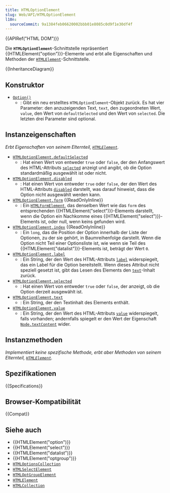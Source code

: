 ```yaml
---
title: HTMLOptionElement
slug: Web/API/HTMLOptionElement
l10n:
  sourceCommit: 9a1384feb06620002bbb01e8085c0d9f1e30df4f
---
```


{{APIRef("HTML DOM")}}

Die **`HTMLOptionElement`**-Schnittstelle repräsentiert {{HTMLElement("option")}}-Elemente und erbt alle Eigenschaften und Methoden der [`HTMLElement`](/de/docs/Web/API/HTMLElement)-Schnittstelle.

{{InheritanceDiagram}}

## Konstruktor

- [`Option()`](/de/docs/Web/API/HTMLOptionElement/Option)
  - : Gibt ein neu erstelltes `HTMLOptionElement`-Objekt zurück. Es hat vier Parameter: den anzuzeigenden Text, `text`, den zugeordneten Wert, `value`, den Wert von `defaultSelected` und den Wert von `selected`. Die letzten drei Parameter sind optional.

## Instanzeigenschaften

_Erbt Eigenschaften von seinem Elternteil, [`HTMLElement`](/de/docs/Web/API/HTMLElement)._

- [`HTMLOptionElement.defaultSelected`](/de/docs/Web/API/HTMLOptionElement/defaultSelected)
  - : Hat einen Wert von entweder `true` oder `false`, der den Anfangswert des HTML-Attributs [`selected`](/de/docs/Web/HTML/Element/option#selected) anzeigt und angibt, ob die Option standardmäßig ausgewählt ist oder nicht.
- [`HTMLOptionElement.disabled`](/de/docs/Web/API/HTMLOptionElement/disabled)
  - : Hat einen Wert von entweder `true` oder `false`, der den Wert des HTML-Attributs [`disabled`](/de/docs/Web/HTML/Element/option#disabled) darstellt, was darauf hinweist, dass die Option nicht ausgewählt werden kann.
- [`HTMLOptionElement.form`](/de/docs/Web/API/HTMLOptionElement/form) {{ReadOnlyInline}}
  - : Ein [`HTMLFormElement`](/de/docs/Web/API/HTMLFormElement), das denselben Wert wie das `form` des entsprechenden {{HTMLElement("select")}}-Elements darstellt, wenn die Option ein Nachkomme eines {{HTMLElement("select")}}-Elements ist, oder null, wenn keins gefunden wird.
- [`HTMLOptionElement.index`](/de/docs/Web/API/HTMLOptionElement/index) {{ReadOnlyInline}}
  - : Ein `long`, das die Position der Option innerhalb der Liste der Optionen, zu der sie gehört, in Baumreihenfolge darstellt. Wenn die Option nicht Teil einer Optionsliste ist, wie wenn sie Teil des {{HTMLElement("datalist")}}-Elements ist, beträgt der Wert `0`.
- [`HTMLOptionElement.label`](/de/docs/Web/API/HTMLOptionElement/label)
  - : Ein String, der den Wert des HTML-Attributs [`label`](/de/docs/Web/HTML/Element/option#label) widerspiegelt, das ein Label für die Option bereitstellt. Wenn dieses Attribut nicht speziell gesetzt ist, gibt das Lesen des Elements den [`text`](/de/docs/Web/API/HTMLOptionElement/text)-Inhalt zurück.
- [`HTMLOptionElement.selected`](/de/docs/Web/API/HTMLOptionElement/selected)
  - : Hat einen Wert von entweder `true` oder `false`, der anzeigt, ob die Option derzeit ausgewählt ist.
- [`HTMLOptionElement.text`](/de/docs/Web/API/HTMLOptionElement/text)
  - : Ein String, der den Textinhalt des Elements enthält.
- [`HTMLOptionElement.value`](/de/docs/Web/API/HTMLOptionElement/value)
  - : Ein String, der den Wert des HTML-Attributs [`value`](/de/docs/Web/HTML/Element/option#value) widerspiegelt, falls vorhanden; andernfalls spiegelt er den Wert der Eigenschaft [`Node.textContent`](/de/docs/Web/API/Node/textContent) wider.

## Instanzmethoden

_Implementiert keine spezifische Methode, erbt aber Methoden von seinem Elternteil, [`HTMLElement`](/de/docs/Web/API/HTMLElement)._

## Spezifikationen

{{Specifications}}

## Browser-Kompatibilität

{{Compat}}

## Siehe auch

- {{HTMLElement("option")}}
- {{HTMLElement("select")}}
- {{HTMLElement("datalist")}}
- {{HTMLElement("optgroup")}}
- [`HTMLOptionsCollection`](/de/docs/Web/API/HTMLOptionsCollection)
- [`HTMLSelectElement`](/de/docs/Web/API/HTMLSelectElement)
- [`HTMLOptGroupElement`](/de/docs/Web/API/HTMLOptGroupElement)
- [`HTMLElement`](/de/docs/Web/API/HTMLElement)
- [`HTMLCollection`](/de/docs/Web/API/HTMLCollection)

